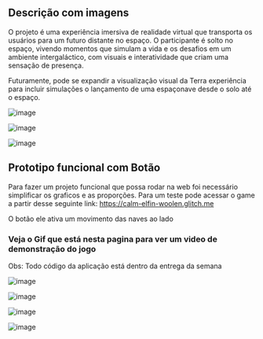 ## Descrição com imagens

O projeto é uma experiência imersiva de realidade virtual que transporta os usuários para um futuro distante no espaço. O participante é solto no espaço, vivendo momentos que simulam a vida e os desafios em um ambiente intergaláctico, com visuais e interatividade que criam uma sensação de presença.

Futuramente, pode se expandir a visualização visual da Terra experiência para incluir simulações o lançamento de uma espaçonave desde o solo até o espaço. 


![image](https://github.com/user-attachments/assets/2cd63600-0998-4be1-a400-cffb45b08686)

![image](https://github.com/user-attachments/assets/f83ce7e7-abc1-4835-a3fa-e5d00f815358)

![image](https://github.com/user-attachments/assets/60282b1a-d02c-4775-afca-a2d8d0463a34)




## Prototipo funcional com Botão

Para fazer um projeto funcional que possa rodar na web foi necessário simplificar os graficos e as proporções. Para um teste pode acessar o game a partir desse seguinte link: https://calm-elfin-woolen.glitch.me

O botão ele ativa um movimento das naves ao lado

### Veja o Gif que está nesta pagina para ver um video de demonstração do jogo

Obs: Todo código da aplicação está dentro da entrega da semana

![image](https://github.com/user-attachments/assets/cc55c33a-2067-4c3a-a7cb-c2df15acca12)

![image](https://github.com/user-attachments/assets/d41ed790-b1db-40b3-b074-718e3b38f9c4)

![image](https://github.com/user-attachments/assets/54fad64a-7a68-497b-87c7-a723301d905f)

![image](https://github.com/user-attachments/assets/94b3e240-a410-42e2-8adc-e69896b7d2a3)
